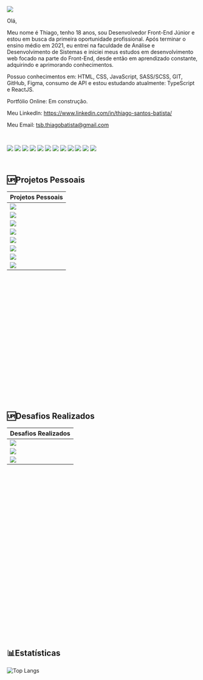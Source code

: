 ![](ThiagoBatista.gif)

<p>Olá,</p>
<p>
Meu nome é Thiago, tenho 18 anos, sou Desenvolvedor Front-End Júnior e estou em busca da primeira oportunidade profissional. Após terminar o ensino médio em 2021, eu entrei na faculdade de Análise e Desenvolvimento de Sistemas e iniciei meus estudos em desenvolvimento web focado na parte do Front-End, desde então em aprendizado constante, adquirindo e aprimorando conhecimentos.

Possuo conhecimentos em: HTML, CSS,  JavaScript, SASS/SCSS, GIT,  GitHub, Figma, consumo de API e estou estudando atualmente: TypeScript e ReactJS. 

Portfólio Online:
Em construção.

Meu LinkedIn: 
https://www.linkedin.com/in/thiago-santos-batista/

Meu Email: 
tsb.thiagobatista@gmail.com
</p>

<br>

<img src="https://skillicons.dev/icons?i=html" /> <img src="https://skillicons.dev/icons?i=css" /> <img src="https://skillicons.dev/icons?i=javascript" /> <img src="https://skillicons.dev/icons?i=react" /> <img src="https://skillicons.dev/icons?i=typescript" /> <img src="https://skillicons.dev/icons?i=styledcomponents" /> <img src="https://skillicons.dev/icons?i=sass" /> <img src="https://skillicons.dev/icons?i=vscode" /> <img src="https://skillicons.dev/icons?i=git" /> <img src="https://skillicons.dev/icons?i=github" /> <img src="https://skillicons.dev/icons?i=figma" /> <img src="https://skillicons.dev/icons?i=vite" />

<br>

## 🆙Projetos Pessoais
<table height= "500">
   <thead>
      <tr>
         <th>Projetos Pessoais</th>
      </tr>
   </thead>
   <tbody>
      <tr>
         <td>
           <a href="https://github.com/ThiagoSantosBatista/Pets"><img src="https://github-readme-stats-git-masterrstaa-rickstaa.vercel.app/api/pin/?username=ThiagoSantosBatista&repo=Pets&theme=github_dark"></a>
         </td>
      </tr>
     <tr>
         <td>
           <a href="https://github.com/ThiagoSantosBatista/Music"><img src="https://github-readme-stats-git-masterrstaa-rickstaa.vercel.app/api/pin/?username=ThiagoSantosBatista&repo=Music&theme=github_dark"></a>
         </td>
      </tr>
      <tr>
         <td>
           <a href="https://github.com/ThiagoSantosBatista/listasDeTarefas"><img src="https://github-readme-stats-git-masterrstaa-rickstaa.vercel.app/api/pin/?username=ThiagoSantosBatista&repo=listasDeTarefas&theme=github_dark"></a>
         </td>
      </tr>
     <tr>
         <td>
           <a href="https://github.com/ThiagoSantosBatista/telaLoginCadastro"><img src="https://github-readme-stats-git-masterrstaa-rickstaa.vercel.app/api/pin/?username=ThiagoSantosBatista&repo=telaLoginCadastro&theme=github_dark"></a>
         </td>
      </tr>
      <tr>
         <td>
           <a href="https://github.com/ThiagoSantosBatista/previsaoDoTempo"><img src="https://github-readme-stats-git-masterrstaa-rickstaa.vercel.app/api/pin/?username=ThiagoSantosBatista&repo=previsaoDoTempo&theme=github_dark"></a>
         </td>
      </tr>
      <tr>
         <td>
           <a href="https://github.com/ThiagoSantosBatista/IceCream"><img src="https://github-readme-stats-git-masterrstaa-rickstaa.vercel.app/api/pin/?username=ThiagoSantosBatista&repo=IceCream&theme=github_dark"></a>
         </td>
      </tr>
      <tr>
         <td>
           <a href="https://github.com/ThiagoSantosBatista/deliveryLandingPage"><img src="https://github-readme-stats-git-masterrstaa-rickstaa.vercel.app/api/pin/?username=ThiagoSantosBatista&repo=deliveryLandingPage&theme=github_dark"></a>
         </td>
      </tr>
      </tr>
      <tr>
         <td>
           <a href="https://github.com/ThiagoSantosBatista/calculadora"><img src="https://github-readme-stats-git-masterrstaa-rickstaa.vercel.app/api/pin/?username=ThiagoSantosBatista&repo=calculadora&theme=github_dark"></a>
         </td>
      </tr>
   </tbody>
</table>

<br><br>

## 🆙Desafios Realizados
<table height= "500">
   <thead>
      <tr>
         <th>Desafios Realizados</th>
      </tr>
   </thead>
   <tbody>
      <tr>
         <td>
           <a href="https://github.com/ThiagoSantosBatista/codelandia"><img src="https://github-readme-stats-git-masterrstaa-rickstaa.vercel.app/api/pin/?username=ThiagoSantosBatista&repo=codelandia&theme=github_dark"></a>
         </td>
      </tr>
      <tr>
         <td>
           <a href="https://github.com/ThiagoSantosBatista/Frontend-Mentor"><img src="https://github-readme-stats-git-masterrstaa-rickstaa.vercel.app/api/pin/?username=ThiagoSantosBatista&repo=Frontend-Mentor&theme=github_dark"></a>
         </td>
      </tr>   
      <tr>
         <td>
           <a href="https://github.com/ThiagoSantosBatista/DevChallenge"><img src="https://github-readme-stats-git-masterrstaa-rickstaa.vercel.app/api/pin/?username=ThiagoSantosBatista&repo=DevChallenge&theme=github_dark"></a>
         </td>
      </tr>
   </tbody>
</table>



<br><br>

## 📊Estatísticas
![Top Langs](https://github-readme-stats-git-masterrstaa-rickstaa.vercel.app/api/top-langs/?username=ThiagoSantosBatista&title_color=FF6700&bg_color=000&text_color=fff)

<br>




<br>


